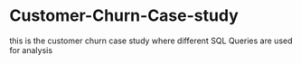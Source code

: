# Customer-Churn-Case-study
this is the customer churn case study where different SQL Queries are used for analysis 
